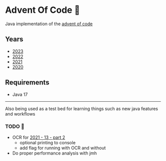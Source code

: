 # Advent Of Code 🎅

Java implementation of the [advent of code](https://adventofcode.com/)

## Years

- [2023](/advent-of-code.2023)
- [2022](/advent-of-code.2022)
- [2021](/advent-of-code.2021)
- [2020](/advent-of-code.2020)

## Requirements

- Java 17

----

Also being used as a test bed for learning things such as new java features and workflows

### TODO 📝

- OCR for [2021 - 13 - part 2](/adventofcode.year2021/src/main/java/com/lewisbirks/adventofcode/day/Day13.java#L27)
    - optional printing to console
    - add flag for running with OCR and without
- Do proper performance analysis with jmh
